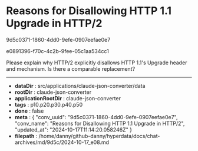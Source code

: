 # Reasons for Disallowing HTTP 1.1 Upgrade in HTTP/2

9d5c0371-1860-4dd0-9efe-0907eefae0e7

e0891396-f70c-4c2b-9fee-05c1aa534cc1

Please explain why HTTP/2 explicitly disallows HTTP 1.1's Upgrade header and mechanism. Is there a comparable replacement?

---

* **dataDir** : src/applications/claude-json-converter/data
* **rootDir** : claude-json-converter
* **applicationRootDir** : claude-json-converter
* **tags** : p10.p20.p30.p40.p50
* **done** : false
* **meta** : {
  "conv_uuid": "9d5c0371-1860-4dd0-9efe-0907eefae0e7",
  "conv_name": "Reasons for Disallowing HTTP 1.1 Upgrade in HTTP/2",
  "updated_at": "2024-10-17T11:14:20.058246Z"
}
* **filepath** : /home/danny/github-danny/hyperdata/docs/chat-archives/md/9d5c/2024-10-17_e08.md
